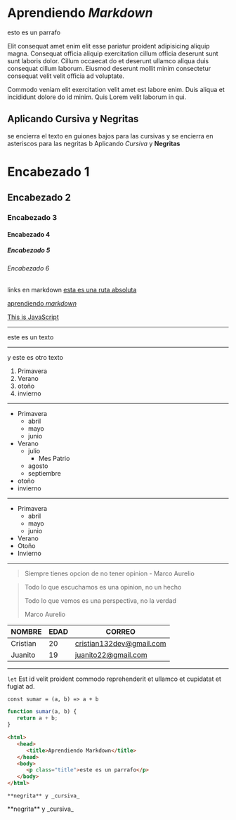 <!--- esta monda esta mamona -->

# Aprendiendo _Markdown_

<!--- los parrafos en markdown no necesitan ningun tipo de declaraciones y no hay problemas con los saltos de linea -->

esto es un parrafo

Elit consequat amet enim elit esse pariatur proident adipisicing aliquip magna. Consequat officia aliquip exercitation cillum officia deserunt sunt sunt laboris dolor. Cillum occaecat do et deserunt ullamco aliqua duis consequat cillum laborum. Eiusmod deserunt mollit minim consectetur consequat velit velit officia ad voluptate.

Commodo veniam elit exercitation velit amet est labore enim. Duis aliqua et incididunt dolore do id minim. Quis Lorem velit laborum in qui.

## Aplicando Cursiva y Negritas

se encierra el texto en guiones bajos para las cursivas y se encierra en asteriscos para las negritas
b
Aplicando _Cursiva_ y **Negritas**

<!--- debe haber espacio entre el hash y el texto para que se muestre correctamente -->

# Encabezado 1

## Encabezado 2

### Encabezado 3

#### Encabezado 4

##### Encabezado 5

###### Encabezado 6

<!--- los enlaces se hacen con dos partes, una con llaves cuadradas y la segunda con parantesis -->

links en markdown
[esta es una ruta absoluta](https://youtube.com)

<!--- los enlaces internos solo funcionan con encabezados y al momento de ingresar el enlace se usa hash y el propio editor nos la completa, y los espacios se representan con un guion -->

[aprendiendo _markdown_](#aprendiendo-markdown)

<!--- para mostrar una imagen es igual al de html solo que al inicio se pone un signo de admiracion y lo que valla en lo guines cadrados sera el alt de la imagen -->

[This is JavaScript](./IMG_20220718_140517.jpg)

<!--- semanticamete esta division es para cambiar de tema en markdown, como el hr  -->

---

este es un texto

---

y este es otro texto

1. Primavera
2. Verano
3. otoño
4. invierno

---

- Primavera
  - abril
  - mayo
  - junio
- Verano
  - julio
    - Mes Patrio
  - agosto
  - septiembre
- otoño
- invierno

---

- Primavera
  - abril
  - mayo
  - junio
- Verano
- Otoño
- Invierno

---

<!--- cita en una linea  -->

> Siempre tienes opcion de no tener opinion - Marco Aurelio

<!--- cita en bloque -->

> Todo lo que escuchamos es una opinion, no un hecho
>
> Todo lo que vemos es una perspectiva, no la verdad
>
> Marco Aurelio

<!--- para crear tablas se usa esta estructura  -->

| NOMBRE   | EDAD | CORREO                   |
| -------- | ---- | ------------------------ |
| Cristian | 20   | cristian132dev@gmail.com |
| Juanito  | 19   | juanito22@gmail.com      |

---

<!--- para destacar codigo se usan los acentos graves y si es un bloque se puede especificar el lenguaje escrito  -->

`let` Est id velit proident commodo reprehenderit et ullamco et cupidatat et fugiat ad.

`const sumar = (a, b) => a + b`

```js
function sumar(a, b) {
   return a + b;
}
```

```html
<html>
   <head>
      <title>Aprendiendo Markdown</title>
   </head>
   <body>
      <p class="title">este es un parrafo</p>
   </body>
</html>
```

`**negrita** y _cursiva_`

<!-- para que nuestra hoja de markdown ignore los cambios a nuestros textos se pone una contra barra -->
\*\*negrita** y \_cursiva_
